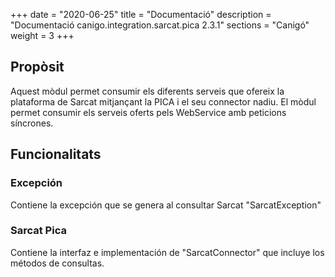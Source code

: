 +++
date        = "2020-06-25"
title       = "Documentació"
description = "Documentació canigo.integration.sarcat.pica 2.3.1"
sections    = "Canigó"
weight      = 3
+++

## Propòsit

Aquest mòdul permet consumir els diferents serveis que ofereix la plataforma de Sarcat mitjançant la PICA i el seu connector nadiu. El mòdul permet consumir els serveis oferts pels WebService amb peticions síncrones.

## Funcionalitats

### Excepción

Contiene la excepción que se genera al consultar Sarcat "SarcatException"

### Sarcat Pica

Contiene la interfaz e implementación de "SarcatConnector" que incluye los métodos de consultas. 
